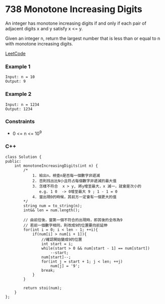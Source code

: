 # 738 Monotone Increasing Digits

An integer has monotone increasing digits if and only if each pair of adjacent digits x and y satisfy x <= y.

Given an integer n, return the largest number that is less than or equal to n with monotone increasing digits.

[LeetCode](https://leetcode.cn/problems/reformat-the-string/)

### Example 1

```
Input: n = 10
Output: 9
```

### Example 2

```
Input: n = 1234
Output: 1234
```
 

### Constraints

* 0 <= n <= 10<sup>9</sup>

### C++ 

```
class Solution {
public:
    int monotoneIncreasingDigits(int n) {
        /*
            1. 給出n，檢查n是否每一個數字非遞減
            2. 否則找出比N小且符占每個數字非遞減的最大值
            3. 怎樣不符合  x > y, 將y增至最大，x 減一，就會是次小的
               e.g. 1 0  -> 0增至最大 9 ; 1 - 1 = 0
            4. 當出現0的時候，其前方一定會有一個更大的值
        */
        string num = to_string(n);
        int&& len = num.length();
        
        // 由前往後，當第一個不符合的出現時，即其後的全改為9
        // 若前一個數字相同，則改成9的位置要向前延伸
        for(int i = 0; i < len - 1; ++i){
            if(num[i] > num[i + 1]){
                //確認開始變成9的位置
                int start = i;
                while(start > 0 && num[start - 1] == num[start])
                    --start;
                num[start]--;
                for(int j = start + 1; j < len; ++j)
                    num[j] = '9';
                break;
            }
        }            

        return stoi(num);
    }
};
```